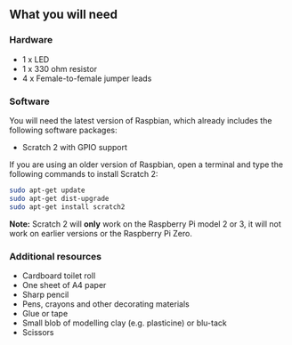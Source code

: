 ## What you will need

### Hardware

* 1 x LED
* 1 x 330 ohm resistor
* 4 x Female-to-female jumper leads

### Software

You will need the latest version of Raspbian, which already includes the following software packages:

+ Scratch 2 with GPIO support

If you are using an older version of Raspbian, open a terminal and type the following commands to install Scratch 2:

```bash
sudo apt-get update
sudo apt-get dist-upgrade
sudo apt-get install scratch2
```

**Note:** Scratch 2 will **only** work on the Raspberry Pi model 2 or 3, it will not work on earlier versions or the Raspberry Pi Zero.


### Additional resources

+ Cardboard toilet roll
+ One sheet of A4 paper
+ Sharp pencil
+ Pens, crayons and other decorating materials
+ Glue or tape
+ Small blob of modelling clay (e.g. plasticine) or blu-tack
+ Scissors
